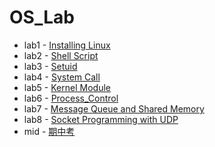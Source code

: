 # OS_Lab

* lab1 - [Installing Linux](<http://example.com/>)
* lab2 - [Shell Script](lab2)
* lab3 - [Setuid](lab3)
* lab4 - [System Call](<http://example.com/>)
* lab5 - [Kernel Module](lab5)
* lab6 - [Process_Control](lab6)
* lab7 - [Message Queue and Shared Memory](<http://example.com/>)
* lab8 - [Socket Programming with UDP](<http://example.com/>)
* mid - [期中考](<http://example.com/>)

